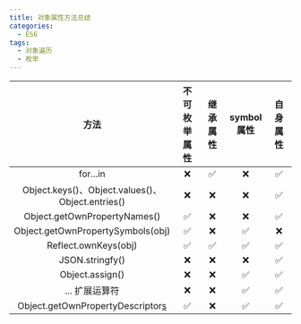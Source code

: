 ```yaml
---
title: 对象属性方法总结
categories: 
  - ES6
tags: 
  - 对象遍历
  - 枚举
---
```


|                       方法                       | 不可枚举属性 | 继承属性 | symbol属性 | 自身属性 |
| :----------------------------------------------: | :----------: | :------: | :--------: | :------: |
|                     for...in                     |      ❌       |    ✅     |     ❌      |    ✅     |
| Object.keys()、Object.values()、Object.entries() |      ❌       |    ❌     |     ❌      |    ✅     |
|           Object.getOwnPropertyNames()           |      ✅       |    ❌     |     ❌      |    ✅     |
|        Object.getOwnPropertySymbols(obj)         |      ✅       |    ❌     |     ✅      |    ❌     |
|               Reflect.ownKeys(obj)               |      ✅       |    ✅     |     ✅      |    ✅     |
|                 JSON.stringfy()                  |      ❌       |    ❌     |     ❌      |    ✅     |
|                 Object.assign()                  |      ❌       |    ❌     |     ✅      |    ✅     |
|                  ... 扩展运算符                  |      ❌       |    ❌     |     ✅      |    ✅     |
|       Object.getOwnPropertyDescriptor[s]()       |      ✅       |    ❌     |     ✅      |    ✅     |


<style>
table th:nth-of-type(1){
  width: 40%;
}
table th:nth-of-type(2){
width: 15%;
}
table th:nth-of-type(3){
width: 15%;
}
table th:nth-of-type(4){
width: 15%;
}
table th:nth-of-type(5){
width: 15%;
}
</style>